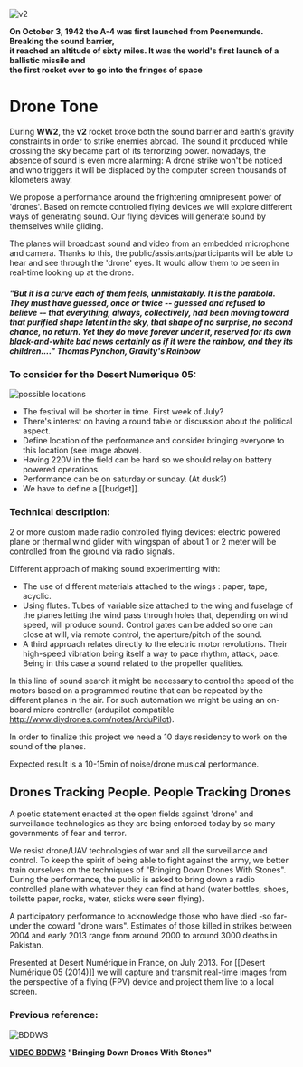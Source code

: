 ![v2](https://raw.github.com/alejoduque/dronetones/master/imgs/1bit_V2.png)

**On October 3, 1942 the A-4 was first launched from Peenemunde.
Breaking the sound barrier, <br /> it reached an altitude of sixty miles.
It was the world's first launch of a ballistic missile and <br /> the first
rocket ever to go into the fringes of space**

# Drone Tone

During **WW2**, the **v2** rocket broke both the sound barrier and earth's gravity constraints in order to strike enemies abroad. The sound it produced while crossing the sky became part of its terrorizing power.
nowadays, the absence of sound is even more alarming: A drone strike won't be noticed and who triggers it will be displaced by the computer screen thousands of kilometers away. 

We propose a performance around the frightening omnipresent power of 'drones'. Based on remote controlled flying devices we will explore different ways of generating sound. Our flying devices will generate sound by themselves while gliding.

The planes will broadcast sound and video from an embedded microphone and camera. Thanks to this, the public/assistants/participants will be able to hear and see through the 'drone' eyes. It would allow them to be seen in real-time looking up at the drone.

##### "But it is a curve each of them feels, unmistakably. It is the parabola. They must have guessed, once or twice -- guessed and refused to believe -- that everything, always, collectively, had been moving toward that purified shape latent in the sky, that shape of no surprise, no second chance, no return. Yet they do move forever under it, reserved for its own black-and-white bad news certainly as if it were the rainbow, and they its children...."  Thomas Pynchon, Gravity's Rainbow

### To consider for the Desert Numerique 05:

![possible locations](https://raw.github.com/alejoduque/dronetones/master/imgs/possible_locations_opt.png)
- The festival will be shorter in time. First week of July?
- There's interest on having a round table or discussion about the political aspect.
- Define location of the performance and consider bringing everyone to this location (see image above).
- Having 220V in the field can be hard so we should relay on battery powered operations.
- Performance can be on saturday or sunday. (At dusk?)
- We have to define a [[budget]].


### Technical description:

2 or more custom made radio controlled flying devices: electric powered plane or thermal wind glider with wingspan of about 1 or 2 meter will be controlled from the ground via radio signals.

Different approach of making sound experimenting with:
- The use of different materials attached to the wings : paper, tape, acyclic.
- Using flutes. Tubes of variable size attached to the wing and fuselage of the planes letting the wind pass through holes that, depending on wind speed, will produce sound. Control gates can be added so one can close at will, via remote control, the aperture/pitch of the sound.
- A third approach relates directly to the electric motor revolutions. Their high-speed vibration being itself a way to pace rhythm, attack, pace. Being in this case a sound related to the propeller qualities.

In this line of sound search it might be necessary to control the speed of the motors based on a programmed routine that can be repeated by the different planes in the air. For such automation we might be using an on-board micro controller (ardupilot compatible http://www.diydrones.com/notes/ArduPilot).

In order to finalize this project we need a 10 days residency to work on the sound of the planes.

Expected result is a 10-15min of noise/drone musical performance.

## Drones Tracking People. People Tracking Drones

A poetic statement enacted at the open fields against 'drone' and surveillance technologies as they are being enforced today by so many governments of fear and terror.

We resist drone/UAV technologies of war and all the surveillance and control. To keep the spirit of being able to fight against the army, we better train ourselves on the techniques of "Bringing Down Drones With Stones". During the performance, the public is asked to bring down a radio controlled plane with whatever they can find at hand (water bottles, shoes, toilette paper, rocks, water, sticks were seen flying). 

A participatory performance to acknowledge those who have died -so far- under the coward "drone wars". 
Estimates of those killed in strikes between 2004 and early 2013 range from around 2000 to around 3000 deaths in Pakistan.

Presented at Desert Numérique in France, on July 2013. For [[Desert Numérique 05 (2014)]] we will capture and transmit real-time images from the perspective of a flying (FPV) device and project them live to a local screen.

### Previous reference:
![BDDWS](http://coop.re/?BDDWS.head.138652948219)

**[VIDEO BDDWS](http://youtu.be/4HavZE4WuaM) "Bringing Down Drones With Stones"**